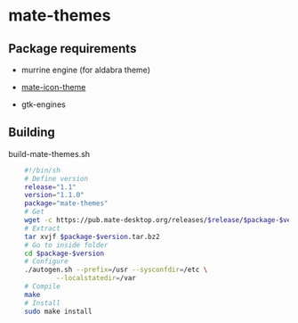 # mate-themes

## Package requirements

  * murrine engine (for aldabra theme)

  * [mate-icon-theme](./mate-icon-theme)

  * gtk-engines

## Building

build-mate-themes.sh

```bash
    #!/bin/sh
    # Define version
    release="1.1"
    version="1.1.0"
    package="mate-themes"
    # Get
    wget -c https://pub.mate-desktop.org/releases/$release/$package-$version.tar.bz2
    # Extract
    tar xvjf $package-$version.tar.bz2
    # Go to inside folder
    cd $package-$version
    # Configure
    ./autogen.sh --prefix=/usr --sysconfdir=/etc \
            --localstatedir=/var
    # Compile
    make
    # Install
    sudo make install
```
